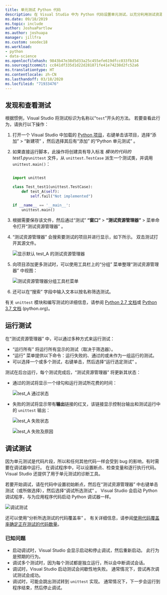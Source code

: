 ```yaml
---
title: 单元测试 Python 代码
description: 在 Visual Studio 中为 Python 代码设置单元测试，以充分利用测试资源管理器功能来发现、运行和调试测试。
ms.date: 09/18/2019
ms.topic: include
author: JoshuaPartlow
ms.author: joshuapa
manager: jillfra
ms.custom: seodec18
ms.workload:
- python
- data-science
ms.openlocfilehash: 9843b47e38d5d33a25c455efe619dfcc033fb334
ms.sourcegitcommit: cc841df335d1d22d281871fe41e74238d2fc52a6
ms.translationtype: HT
ms.contentlocale: zh-CN
ms.lasthandoff: 03/18/2020
ms.locfileid: "71933476"
---
```

## <a name="discover-and-view-tests"></a>发现和查看测试

根据惯例，Visual Studio 将测试标识为名称以“`test`”开头的方法。 若要查看此行为，请执行以下操作：

1. 打开一个 Visual Studio 中加载的 [Python 项目](../../managing-python-projects-in-visual-studio.md)，右键单击该项目，选择“添加”   > “新建项”  ，然后选择其后有“添加”  的“Python 单元测试”  。

1. 如果直接运行脚本，此操作将创建具有导入标准  *模块的代码的 test1.py*`unittest` 文件，从 `unittest.TestCase` 派生一个测试类，并调用 `unittest.main()`：

    ```python

    import unittest

    class Test_test1(unittest.TestCase):
        def test_A(self):
            self.fail("Not implemented")

    if __name__ == '__main__':
        unittest.main()
    ```

1. 根据需要保存该文件，然后通过“测试”  **“窗口”**  >  **“测试资源管理器”**  > 菜单命令打开“测试资源管理器”  。

1. “测试资源管理器”  会搜索要测试的项目并进行显示，如下所示。 双击测试打开其源文件。

    ![显示默认 test_A 的测试资源管理器](../../media/unit-test-A.png)

1. 向项目添加更多测试时，可以使用工具栏上的“分组”  菜单整理“测试资源管理器”  中视图：

    ![测试资源管理器分组工具栏菜单](../../media/unit-test-group-menu.png)

1. 还可以在“搜索”  字段中输入文本以按名称筛选测试。

有关 `unittest` 模块和编写测试的详细信息，请参阅 [Python 2.7 文档](https://docs.python.org/2/library/unittest.html)或 [Python 3.7 文档](https://docs.python.org/3/library/unittest.html) (python.org)。

## <a name="run-tests"></a>运行测试

在“测试资源管理器”  中，可以通过多种方式来运行测试：

- “运行所有”  将运行所有显示的测试（取决于筛选器）。
- “运行”  菜单提供以下命令：运行失败的、通过的或未作为一组运行的测试。
- 可以选择一个或多个测试，右键单击，然后选择“运行选定测试”  。

测试在后台运行，每个测试完成后，“测试资源管理器”  将更新其状态：

- 通过的测试将显示一个绿勾和运行测试所花费的时间：

    ![test_A 通过状态](../../media/unit-test-A-pass.png)

- 失败的测试将显示带有**输出**链接的红叉，该链接显示控制台输出和测试运行中的 `unittest` 输出：

    ![test_A 失败状态](../../media/unit-test-A-fail.png)

    ![test_A 失败及原因](../../media/unit-test-A-fail-reason.png)

## <a name="debug-tests"></a>调试测试

因为单元测试是代码片段，所以和任何其他代码一样会受到 bug 的影响，有时需要在调试器中运行。 在调试程序中，可以设置断点、检查变量和逐行执行代码。 Visual Studio 还提供了用于单元测试的诊断工具。

若要开始调试，请在代码中设置初始断点，然后在“测试资源管理器”  中右键单击测试（或所做选择），然后选择“调试所选测试”  。 Visual Studio 会启动 Python 调试程序，与为应用程序代码启动 Python 调试器一样。

![调试测试](../../media/unit-test-debugging.png)

还可以使用“分析所选测试的代码覆盖率”  。 有关详细信息，请参阅[使用代码覆盖率确定正在测试的代码数量](../../../test/using-code-coverage-to-determine-how-much-code-is-being-tested.md)。

### <a name="known-issues"></a>已知问题

- 启动调试时，Visual Studio 会显示启动和停止调试，然后重新启动。 此行为是预期的行为。
- 调试多个测试时，因为每个测试都是独立运行，所以会中断调试会话。
- 调试时，Visual Studio 启动测试会间歇性地失败。 通常情况下，尝试再次调试测试会成功。
- 调试时，可能会跳出测试转到 `unittest` 实现。 通常情况下，下一步会运行到程序结束，然后停止调试。
